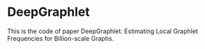 # DeepGraphlet
This is the code of paper DeepGraphlet: Estimating Local Graphlet Frequencies for Billion-scale Graphs.

